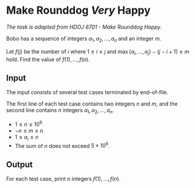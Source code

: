 # Make Rounddog *Very* Happy

*The task is adapted from HDOJ 6701 - Make Rounddog Happy*.

Bobo has a sequence of integers $a_1, a_2, \dots, a_n$ and an integer $m$. 

Let $f(j)$ be the number of $i$ where $1 \leq i \leq j$ and $\max\{a_i, \dots, a_j\} - (j - i + 1) \geq m$ hold. Find the value of $f(1), \dots, f(n)$.

## Input

The input consists of several test cases terminated by end-of-file.

The first line of each test case contains two integers $n$ and $m$, and the second line contains $n$ integers $a_1, a_2, \dots, a_n$.

* $1 \leq n \leq 10^6$
* $-n \leq m \leq n$
* $1 \leq a_i \leq n$
* The sum of $n$ does not exceed $5 \times 10^6$.

## Output

For each test case, print $n$ integers $f(1), \dots, f(n)$.

<!--SAMPLES-->
